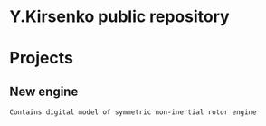 # Y.Kirsenko public repository

# Projects

##  New engine
    Contains digital model of symmetric non-inertial rotor engine


